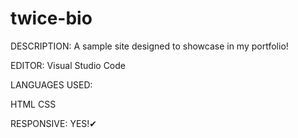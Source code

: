 # twice-bio

DESCRIPTION:
A sample site designed to showcase in my portfolio!

EDITOR:
Visual Studio Code

LANGUAGES USED:

HTML
CSS

RESPONSIVE: YES!✔


